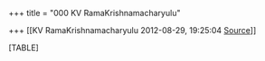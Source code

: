 +++
title = "000 KV RamaKrishnamacharyulu"

+++
[[KV RamaKrishnamacharyulu	2012-08-29, 19:25:04 [Source](https://groups.google.com/g/bvparishat/c/KC1dd_5fEQY)]]



[TABLE]

